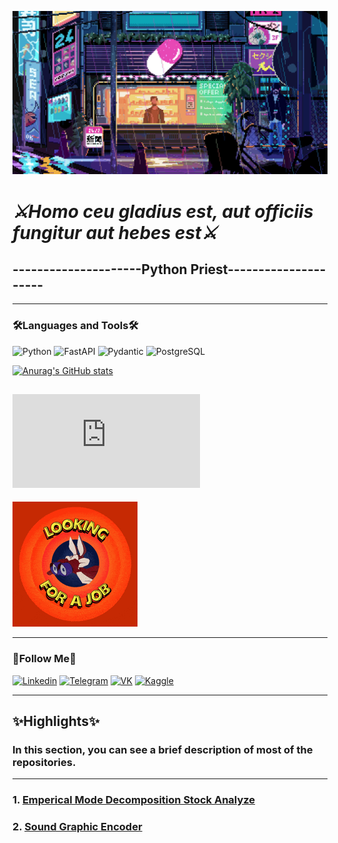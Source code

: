 ![Header](https://github.com/Andy666Fox/Andy666Fox/blob/main/assets/header_7.gif?raw=true)

# ***⚔️Homo ceu gladius est, aut officiis fungitur aut hebes est⚔️***


## ---------------------Python Priest---------------------
---


### **🛠️Languages and Tools🛠️**


![Python](https://img.shields.io/badge/-Python-00ff1a?style=for-the-badge&logo=python&logoColor=000000)
![FastAPI](https://img.shields.io/badge/-FastAPI-40ff00?style=for-the-badge&logo=fastapi&logoColor=000000)
![Pydantic](https://img.shields.io/badge/-Pydantic-ffd90?style=for-the-badge&logo=pydantic&logoColor=000000)
![PostgreSQL](https://img.shields.io/badge/-PostgreSQL-ff7b00?style=for-the-badge&logo=postgresql&logoColor=000000)




[![Anurag's GitHub stats](https://github-readme-stats.vercel.app/api?username=Andy666Fox&show_icons=true&theme=radical)](https://github.com/anuraghazra/github-readme-stats)



## ![🔥Hey my resume is here🔥](https://github.com/Andy666Fox/Andy666Fox/blob/main/Resume/Moroyanu_CV.pdf)
![JJ](https://github.com/Andy666Fox/Andy666Fox/blob/main/highlights_images/jj.gif)

---

### **🚩Follow Me🚩**


[![Linkedin](https://img.shields.io/badge/-Linkedin-ff005d?style=for-the-badge&logo=linkedin&logoColor=000000)](https://www.linkedin.com/in/heavyarmor/)
[![Telegram](https://img.shields.io/badge/-Telegram-ff00b3?style=for-the-badge&logo=telegram&logoColor=000000)](https://t.me/heavy_armor)
[![VK](https://img.shields.io/badge/-VKontakte-0E3DF3?style=for-the-badge&logo=VK&logoColor=000000)](https://vk.com/heavyground)
[![Kaggle](https://img.shields.io/badge/-Kaggle-0EEEF3?style=for-the-badge&logo=Kaggle&logoColor=000000)](https://www.kaggle.com/godovorez)

---

## **✨Highlights✨**
### In this section, you can see a brief description of most of the repositories.

---

### 1. [Emperical Mode Decomposition Stock Analyze](https://github.com/Andy666Fox/emd_traiding)
### 2. [Sound Graphic Encoder](https://github.com/Andy666Fox/SGE)


